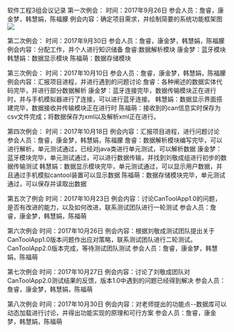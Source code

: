 软件工程3组会议记录
第一次例会：
时间：2017年9月26日
参会人员：詹睿，康金梦，韩慧娟，陈福朦
例会内容：确定项目需求，并绘制简要的系统功能框架图
![](https://i.imgur.com/QEyjnc5.png)

第二次例会：
时间：2017年9月30日
参会人员：詹睿，康金梦，韩慧娟，陈福朦
例会内容：分配工作，并个人进行知识储备
詹睿:数据解析模块
康金梦：蓝牙模块
韩慧娟：数据显示模块
陈福萌：数据存储模块

第三次例会：
时间：2017年10月10日
参会人员：詹睿，康金梦，韩慧娟，陈福朦
例会内容：汇报项目进程，并进行遇到的问题讨论
詹睿：各种阐述的数据实体代码完毕，并进行部分数据解析
康金梦：蓝牙连接完毕，数据传输模块正在进行时，并与手机模拟器进行了连接，可以进行蓝牙连接。
韩慧娟：数据显示界面搭建完毕，数据接收并传输模块正在进行时
陈福萌：接收到的can信息实时保存为csv文件完成；将数据保存为xml以及解析xml正在进行。

第四次例会：
时间：2017年10月18日
例会内容：汇报项目进程，进行问题讨论
参会人员：詹睿，康金梦，韩慧娟，陈福朦
詹睿：数据解析模块编写完毕，可以进行解析，单元测试通过，已经对java类进行单元测试，可以解析数据
康金梦：蓝牙模块完毕，单元测试通过，可以进行数据传输，并找到刘敬成组进行初步的数据传输测试
韩慧娟：数据显示模块完毕，单元测试通过，可以显示用户数据，并且通过手机模拟cantool装置可以显示数据
陈福萌：数据存储模块完毕，单元测试通过，可以保存并读取出数据


第五次了例会
时间：2017年10月23日
例会内容：讨论CanToolApp1.0的问题，是否有改进的能力，以及如何改进，联系测试团队进行一轮测试
参会人员：詹睿，康金梦，韩慧娟，陈福萌

第六次例会
时间：2017年10月26日
例会内容：根据刘敬成测试团队提出关于CanToolApp1.0版本问题作出应对策略，联系测试团队进行二轮测试。CanToolApp2.0版本完成，等待测试团队测试
参会人员：詹睿，康金梦，韩慧娟，陈福萌

第七次例会
时间：2017年10月27日
例会内容：讨论了刘敬成团队对CanToolApp2.0测试结果的反馈，版本1.0中遇到的问题已经得到解决
参会人员：詹睿，康金梦，韩慧娟，陈福萌

第八次例会
时间：2017年10月30日
例会内容：对老师提出的功能点--数据库可以动态加载进行讨论，并得出功能实现的原理和可行方案
参会人员：詹睿，康金梦，韩慧娟，陈福萌